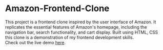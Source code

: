 # Amazon-Frontend-Clone
This project is a frontend clone inspired by the user interface of Amazon. It replicates the essential features of Amazon's homepage, including the navigation bar, search functionality, and cart display. Built using HTML, CSS this clone is a demonstration of my frontend development skills. 
<br>
Check out the live demo [here](http://127.0.0.1:5500/index.html).
